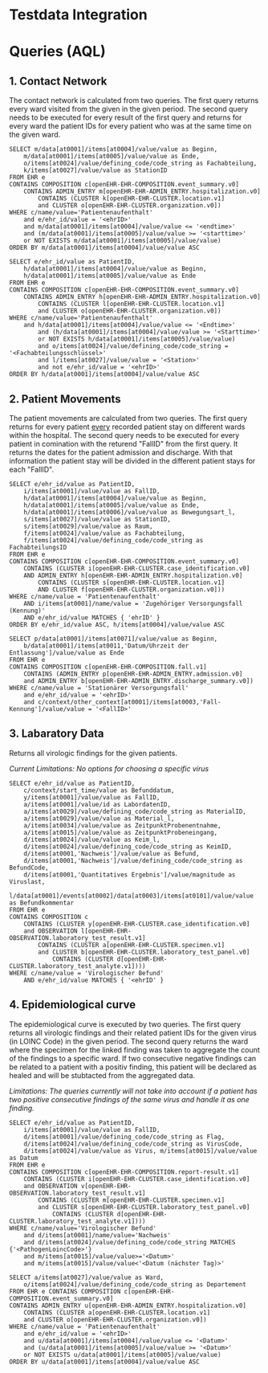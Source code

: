 # Testdata Integration

# Queries (AQL)

## 1. Contact Network

The contact network is calculated from two queries. The first query returns every ward visited from the given in the given period. The second query needs to be executed for every result of the first query and returns for every ward the patient IDs for every patient who was at the same time on the given ward.

```
SELECT m/data[at0001]/items[at0004]/value/value as Beginn, 
    m/data[at0001]/items[at0005]/value/value as Ende, 
    o/items[at0024]/value/defining_code/code_string as Fachabteilung, 
    k/items[at0027]/value/value as StationID 
FROM EHR e 
CONTAINS COMPOSITION c[openEHR-EHR-COMPOSITION.event_summary.v0] 
    CONTAINS ADMIN_ENTRY m[openEHR-EHR-ADMIN_ENTRY.hospitalization.v0] 
        CONTAINS (CLUSTER k[openEHR-EHR-CLUSTER.location.v1] 
        and CLUSTER o[openEHR-EHR-CLUSTER.organization.v0])
WHERE c/name/value='Patientenaufenthalt' 
    and e/ehr_id/value = '<ehrID>' 
    and m/data[at0001]/items[at0004]/value/value <= '<endtime>' 
    and (m/data[at0001]/items[at0005]/value/value >= '<starttime>' 
    or NOT EXISTS m/data[at0001]/items[at0005]/value/value) 
ORDER BY m/data[at0001]/items[at0004]/value/value ASC
```

```
SELECT e/ehr_id/value as PatientID, 
    h/data[at0001]/items[at0004]/value/value as Beginn, 
    h/data[at0001]/items[at0005]/value/value as Ende 
FROM EHR e 
CONTAINS COMPOSITION c[openEHR-EHR-COMPOSITION.event_summary.v0] 
    CONTAINS ADMIN_ENTRY h[openEHR-EHR-ADMIN_ENTRY.hospitalization.v0] 
        CONTAINS (CLUSTER l[openEHR-EHR-CLUSTER.location.v1] 
        and CLUSTER o[openEHR-EHR-CLUSTER.organization.v0]) 
WHERE c/name/value='Patientenaufenthalt' 
    and h/data[at0001]/items[at0004]/value/value <= '<Endtime>' 
        and (h/data[at0001]/items[at0004]/value/value >= '<Starttime>' 
        or NOT EXISTS h/data[at0001]/items[at0005]/value/value) 
        and o/items[at0024]/value/defining_code/code_string = '<Fachabteilungsschlüssel>' 
        and l/items[at0027]/value/value = '<Station>' 
        and not e/ehr_id/value = '<ehrID>' 
ORDER BY h/data[at0001]/items[at0004]/value/value ASC
```

## 2. Patient Movements

The patient movements are calculated from two queries. The first query returns for every patient <ins>every</ins> recorded patient stay on different wards within the hospital. The second query needs to be executed for every patient in comination with the returend "FallID" from the first query. It returns the dates for the patient admission and discharge. With that information the patient stay will be divided in the different patient stays for each "FallID".

```
SELECT e/ehr_id/value as PatientID,
    i/items[at0001]/value/value as FallID, 
    h/data[at0001]/items[at0004]/value/value as Beginn, 
    h/data[at0001]/items[at0005]/value/value as Ende, 
    h/data[at0001]/items[at0006]/value/value as Bewegungsart_l, 
    s/items[at0027]/value/value as StationID, 
    s/items[at0029]/value/value as Raum, 
    f/items[at0024]/value/value as Fachabteilung, 
    f/items[at0024]/value/defining_code/code_string as FachabteilungsID 
FROM EHR e 
CONTAINS COMPOSITION c[openEHR-EHR-COMPOSITION.event_summary.v0] 
    CONTAINS (CLUSTER i[openEHR-EHR-CLUSTER.case_identification.v0] 
    AND ADMIN_ENTRY h[openEHR-EHR-ADMIN_ENTRY.hospitalization.v0] 
        CONTAINS (CLUSTER s[openEHR-EHR-CLUSTER.location.v1] 
        AND CLUSTER f[openEHR-EHR-CLUSTER.organization.v0])) 
WHERE c/name/value = 'Patientenaufenthalt' 
    AND i/items[at0001]/name/value = 'Zugehöriger Versorgungsfall (Kennung)' 
    AND e/ehr_id/value MATCHES { 'ehrID' } 
ORDER BY e/ehr_id/value ASC, h/items[at0004]/value/value ASC
```

```
SELECT p/data[at0001]/items[at0071]/value/value as Beginn, 
    b/data[at0001]/items[at0011,'Datum/Uhrzeit der Entlassung']/value/value as Ende 
FROM EHR e 
CONTAINS COMPOSITION c[openEHR-EHR-COMPOSITION.fall.v1] 
    CONTAINS (ADMIN_ENTRY p[openEHR-EHR-ADMIN_ENTRY.admission.v0] 
    and ADMIN_ENTRY b[openEHR-EHR-ADMIN_ENTRY.discharge_summary.v0]) 
WHERE c/name/value = 'Stationärer Versorgungsfall' 
    and e/ehr_id/value = '<ehrID>' 
    and c/context/other_context[at0001]/items[at0003,'Fall-Kennung']/value/value = '<FallID>'
```

## 3. Labaratory Data

Returns all virologic findings for the given patients.

*Current Limitations: No options for choosing a specific virus*
```
SELECT e/ehr_id/value as PatientID, 
    c/context/start_time/value as Befunddatum, 
    y/items[at0001]/value/value as FallID, 
    a/items[at0001]/value/id as LabordatenID, 
    a/items[at0029]/value/defining_code/code_string as MaterialID, 
    a/items[at0029]/value/value as Material_l, 
    a/items[at0034]/value/value as ZeitpunktProbenentnahme, 
    a/items[at0015]/value/value as ZeitpunktProbeneingang, 
    d/items[at0024]/value/value as Keim_l, 
    d/items[at0024]/value/defining_code/code_string as KeimID, 
    d/items[at0001,'Nachweis']/value/value as Befund, 
    d/items[at0001,'Nachweis']/value/defining_code/code_string as BefundCode, 
    d/items[at0001,'Quantitatives Ergebnis']/value/magnitude as Viruslast, 
    l/data[at0001]/events[at0002]/data[at0003]/items[at0101]/value/value as Befundkommentar 
FROM EHR e 
CONTAINS COMPOSITION c 
    CONTAINS (CLUSTER y[openEHR-EHR-CLUSTER.case_identification.v0] 
    and OBSERVATION l[openEHR-EHR-OBSERVATION.laboratory_test_result.v1] 
        CONTAINS (CLUSTER a[openEHR-EHR-CLUSTER.specimen.v1] 
        and CLUSTER b[openEHR-EHR-CLUSTER.laboratory_test_panel.v0] 
            CONTAINS (CLUSTER d[openEHR-EHR-CLUSTER.laboratory_test_analyte.v1]))) 
WHERE c/name/value = 'Virologischer Befund' 
    AND e/ehr_id/value MATCHES { '<ehrID' }
```

## 4. Epidemiological curve

The epidemiological curve is executed by two queries. The first query returns all virologic findings and their related patient IDs for the given virus (in LOINC Code) in the given period. The second query returns the ward where the specimen for the linked finding was taken to aggregate the count of the findings to a specific ward. If two consecutive negative findings can be related to a patient with a positiv finding, this patient will be declared as healed and will be stubtacted from the aggregated data.

*Limitations: The queries currently will not take into account if a patient has two positive consecutive findings of the same virus and handle it as one finding.*

```
SELECT e/ehr_id/value as PatientID, 
    i/items[at0001]/value/value as FallID, 
    d/items[at0001]/value/defining_code/code_string as Flag, 
    d/items[at0024]/value/defining_code/code_string as VirusCode, 
    d/items[at0024]/value/value as Virus, m/items[at0015]/value/value as Datum 
FROM EHR e 
CONTAINS COMPOSITION c[openEHR-EHR-COMPOSITION.report-result.v1] 
    CONTAINS (CLUSTER i[openEHR-EHR-CLUSTER.case_identification.v0] 
    and OBSERVATION v[openEHR-EHR-OBSERVATION.laboratory_test_result.v1] 
        CONTAINS (CLUSTER m[openEHR-EHR-CLUSTER.specimen.v1] 
        and CLUSTER s[openEHR-EHR-CLUSTER.laboratory_test_panel.v0] 
            CONTAINS (CLUSTER d[openEHR-EHR-CLUSTER.laboratory_test_analyte.v1]))) 
WHERE c/name/value='Virologischer Befund' 
    and d/items[at0001]/name/value='Nachweis' 
    and d/items[at0024]/value/defining_code/code_string MATCHES {'<PathogenLoincCode>'} 
    and m/items[at0015]/value/value>='<Datum>' 
    and m/items[at0015]/value/value<'<Datum (nächster Tag)>'
```

```
SELECT a/items[at0027]/value/value as Ward, 
    o/items[at0024]/value/defining_code/code_string as Departement 
FROM EHR e CONTAINS COMPOSITION c[openEHR-EHR-COMPOSITION.event_summary.v0] 
CONTAINS ADMIN_ENTRY u[openEHR-EHR-ADMIN_ENTRY.hospitalization.v0] 
    CONTAINS (CLUSTER a[openEHR-EHR-CLUSTER.location.v1] 
    and CLUSTER o[openEHR-EHR-CLUSTER.organization.v0]) 
WHERE c/name/value = 'Patientenaufenthalt' 
    and e/ehr_id/value = '<ehrID>' 
    and u/data[at0001]/items[at0004]/value/value <= '<Datum>' 
    and (u/data[at0001]/items[at0005]/value/value >= '<Datum>' 
    or NOT EXISTS u/data[at0001]/items[at0005]/value/value) 
ORDER BY u/data[at0001]/items[at0004]/value/value ASC
```